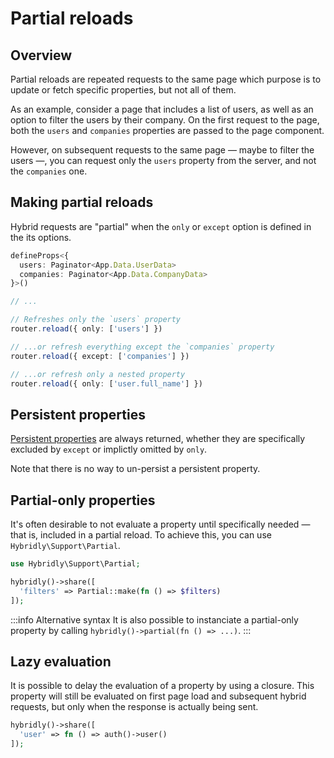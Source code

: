 # Partial reloads

## Overview

Partial reloads are repeated requests to the same page which purpose is to update or fetch specific properties, but not all of them. 

As an example, consider a page that includes a list of users, as well as an option to filter the users by their company. On the first request to the page, both the `users` and `companies` properties are passed to the page component.

However, on subsequent requests to the same page — maybe to filter the users —, you can request only the `users` property from the server, and not the `companies` one.

## Making partial reloads

Hybrid requests are "partial" when the `only` or `except` option is defined in the its options. 

```ts
defineProps<{
  users: Paginator<App.Data.UserData>
  companies: Paginator<App.Data.CompanyData>
}>()

// ...

// Refreshes only the `users` property
router.reload({ only: ['users'] })

// ...or refresh everything except the `companies` property
router.reload({ except: ['companies'] })

// ...or refresh only a nested property
router.reload({ only: ['user.full_name'] })
```

## Persistent properties

[Persistent properties](./persistent-properties.md) are always returned, whether they are specifically excluded by `except` or implictly omitted by `only`.

Note that there is no way to un-persist a persistent property.

## Partial-only properties

It's often desirable to not evaluate a property until specifically needed — that is, included in a partial reload. To achieve this, you can use `Hybridly\Support\Partial`.

```php
use Hybridly\Support\Partial;

hybridly()->share([
  'filters' => Partial::make(fn () => $filters)
]);
```

:::info Alternative syntax
It is also possible to instanciate a partial-only property by calling `hybridly()->partial(fn () => ...)`.
:::


## Lazy evaluation

It is possible to delay the evaluation of a property by using a closure. This property will still be evaluated on first page load and subsequent hybrid requests, but only when the response is actually being sent.

```php
hybridly()->share([
  'user' => fn () => auth()->user()
]);
```

